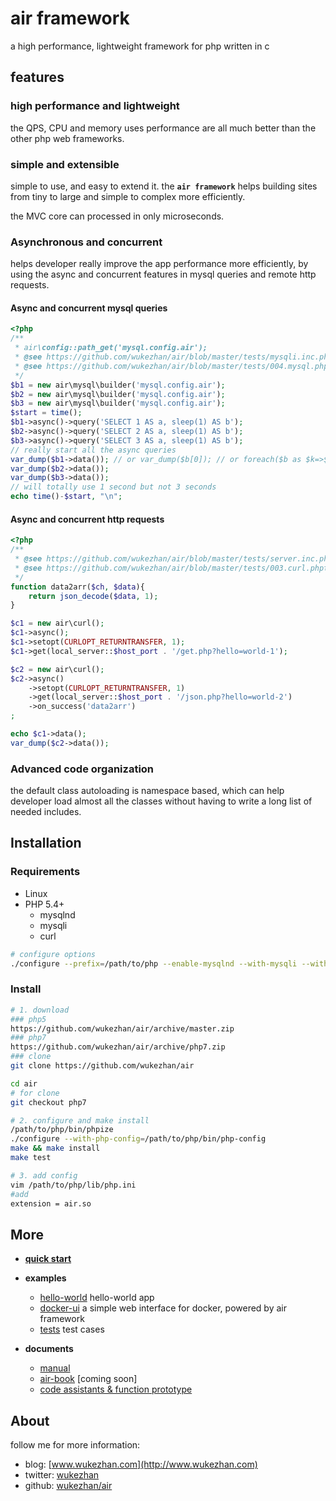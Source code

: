 # air framework

a high performance, lightweight framework for php written in c

## features

### high performance and lightweight

the QPS, CPU and memory uses performance are all much better than the other php web frameworks.

### simple and extensible

simple to use, and easy to extend it. the **`air framework`** helps building sites from tiny to large and simple to complex more efficiently.

the MVC core can processed in only microseconds.

### Asynchronous and concurrent

helps developer really improve the app performance more efficiently, by using the async and concurrent features in mysql queries and remote http requests.

#### Async and concurrent mysql queries

```php
<?php
/**
 * air\config::path_get('mysql.config.air');
 * @see https://github.com/wukezhan/air/blob/master/tests/mysqli.inc.php
 * @see https://github.com/wukezhan/air/blob/master/tests/004.mysql.phpt
 */
$b1 = new air\mysql\builder('mysql.config.air');
$b2 = new air\mysql\builder('mysql.config.air');
$b3 = new air\mysql\builder('mysql.config.air');
$start = time();
$b1->async()->query('SELECT 1 AS a, sleep(1) AS b');
$b2->async()->query('SELECT 2 AS a, sleep(1) AS b');
$b3->async()->query('SELECT 3 AS a, sleep(1) AS b');
// really start all the async queries
var_dump($b1->data()); // or var_dump($b[0]); // or foreach($b as $k=>$v){...}
var_dump($b2->data());
var_dump($b3->data());
// will totally use 1 second but not 3 seconds
echo time()-$start, "\n";
```

#### Async and concurrent http requests

```php
<?php
/**
 * @see https://github.com/wukezhan/air/blob/master/tests/server.inc.php
 * @see https://github.com/wukezhan/air/blob/master/tests/003.curl.phpt
 */
function data2arr($ch, $data){
    return json_decode($data, 1);
}

$c1 = new air\curl();
$c1->async();
$c1->setopt(CURLOPT_RETURNTRANSFER, 1);
$c1->get(local_server::$host_port . '/get.php?hello=world-1');

$c2 = new air\curl();
$c2->async()
    ->setopt(CURLOPT_RETURNTRANSFER, 1)
    ->get(local_server::$host_port . '/json.php?hello=world-2')
    ->on_success('data2arr')
;

echo $c1->data();
var_dump($c2->data());
```

### Advanced code organization

the default class autoloading is namespace based, which can help developer load almost all the classes without having to write a long list of needed includes. 

## Installation

### Requirements

* Linux
* PHP 5.4+
    * mysqlnd
    * mysqli
    * curl

```sh
# configure options
./configure --prefix=/path/to/php --enable-mysqlnd --with-mysqli --with-curl
```

### Install

```sh
# 1. download
### php5
https://github.com/wukezhan/air/archive/master.zip
### php7
https://github.com/wukezhan/air/archive/php7.zip
### clone
git clone https://github.com/wukezhan/air

cd air
# for clone
git checkout php7

# 2. configure and make install
/path/to/php/bin/phpize
./configure --with-php-config=/path/to/php/bin/php-config
make && make install
make test

# 3. add config
vim /path/to/php/lib/php.ini
#add
extension = air.so
```

## More

* **[quick start](hello-world/README_en.md)**

* **examples**
	* [hello-world](hello-world) hello-world app
	* [docker-ui](https://github.com/wukezhan/docker-ui) a simple web interface for docker, powered by air framework
	* [tests](tests) test cases
* **documents**
	* [manual](helper/doc.md)
	* [air-book](http://air.wukezhan.com) [coming soon]
	* [code assistants & function prototype](helper/air.php)

## About

follow me for more information:

* blog: [www.wukezhan.com](http://www.wukezhan.com)
* twitter: [wukezhan](https://twitter.com/wukezhan)
* github: [wukezhan/air](https://github.com/wukezhan/air)

